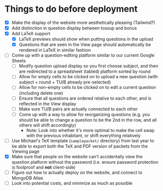 # Things to do before deployment
- [x] Make the display of the website more aesthetically pleasing (Tailwind?)
- [x] Add distinction in question display between tossup and bonus
- [x] Add LaTeX support
  - [x] LaTeX previews should show when putting questions in the upload
  - [x] Questions that are seen in the View page should automatically be rendered in LaTeX in similar fashion
- [ ] Come up with a question-editing platform similar to our current Google Sheets
  - [ ] Modify question upload display so you first choose subject, and then are redirected to a spreadsheet (tabled) platform sorted by round
  - [ ] Allow for empty cells to be clicked on to upload a new question (with subject + round + TU/B already pre-selected)
  - [ ] Allow for non-empty cells to be clicked on to edit a current question (including delete one)
  - [ ] Ensure that all questions are ordered relative to each other, and is reflected in the View display
  - [ ] Make sure TU/B pairs are actually connected to each other
  - [ ] Come up with a way to allow for reorganizing questions (e.g. you should be able to change a question to be the 2nd in the row, and all others will shift accordingly)
    - Note: Look into whether it's more optimal to make the cell swap with the previous inhabitant, or shift everything relatively
- [ ] Use Michael's TeX template (`samplepacket/` directory) from last year to be able to export both the TeX and PDF version of packets from the Viewing page
- [x] Make sure that people on the website can't accidentally view the question platform without the password (i.e. ensure password protection is foolproof and **not** client-side)
- [ ] Figure out how to actually deploy on the website, and connect to MongoDB Atlas
- [ ] Look into potential costs, and minimize as much as possible